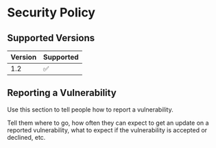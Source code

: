 # Security Policy

## Supported Versions

| Version | Supported          |
|---------|--------------------|
| 1.2     | :white_check_mark: |

## Reporting a Vulnerability

Use this section to tell people how to report a vulnerability.

Tell them where to go, how often they can expect to get an update on a
reported vulnerability, what to expect if the vulnerability is accepted or
declined, etc.
